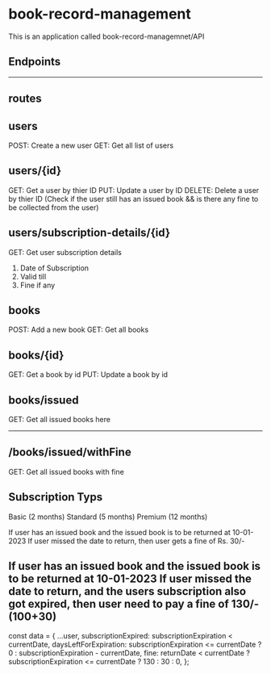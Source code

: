 # book-record-management

This is an application called book-record-managemnet/API 

## Endpoints
-------------------------------------------------------------------------------------------------------------------------------------------------
## routes
## users 
POST: Create a new user
GET: Get all list of users

## users/{id} 
GET: Get a user by thier ID
PUT: Update a user by ID
DELETE: Delete a user by thier ID (Check if the user still has an issued book && is there any fine to be collected from the user)

## users/subscription-details/{id}
GET: Get user subscription details
1. Date of Subscription
2. Valid till 
3. Fine if any 

## books
POST: Add a new book
GET: Get all books

## books/{id}
GET: Get a book by id
PUT: Update a book by id

## books/issued
GET: Get all issued books here

-------------------------------------------------------------------------------------------------------------------------------------------------
## /books/issued/withFine
GET: Get all issued books with fine

## Subscription Typs
Basic (2 months)
Standard (5  months)
Premium (12 months)


If user has an issued book and the issued book is to be returned at 10-01-2023
If user missed the date to return, then user gets a fine of Rs. 30/-

If user has an issued book and the issued book is to be returned at 10-01-2023
If user missed the date to return, and the users subscription also got expired, then user need to pay a fine of 130/- (100+30)
-------------------------------------------------------------------------------------------------------------------------------------------------
 const data = {
    ...user,
    subscriptionExpired: subscriptionExpiration < currentDate,
    daysLeftForExpiration:
      subscriptionExpiration <= currentDate
        ? 0
        : subscriptionExpiration - currentDate,
    fine:
      returnDate < currentDate
        ? subscriptionExpiration <= currentDate
          ? 130
          : 30
        : 0,
  };
